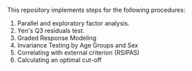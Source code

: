 This repository implements steps for the following procedures:
1. Parallel and exploratory factor analysis.
2. Yen's Q3 residuals test.
3. Graded Response Modeling
4. Invariance Testing by Age Groups and Sex
5. Correlating with external criterion (RSIPAS)
6. Calculating an optimal cut-off
